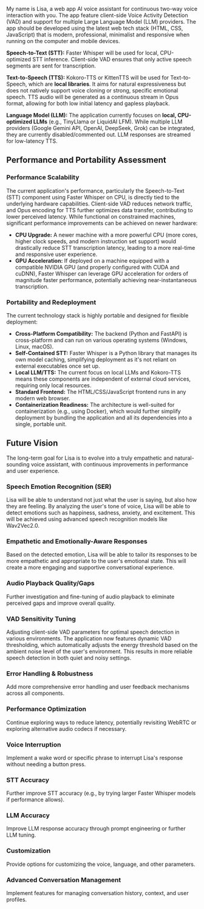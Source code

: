 My name is Lisa, a web app AI voice assistant for continuous two-way voice interaction with you. The app feature client-side Voice Activity Detection (VAD) and support for multiple Large Language Model (LLM) providers.
The app should be developed using the latest web tech stack (HTML, CSS, JavaScript) that is modern, professional, minimalist and responsive when running on the computer and mobile devices.

**Speech-to-Text (STT):** Faster Whisper will be used for local, CPU-optimized STT inference. Client-side VAD ensures that only active speech segments are sent for transcription.

**Text-to-Speech (TTS):** Kokoro-TTS or KittenTTS will be used for Text-to-Speech, which are **local libraries**. It aims for natural expressiveness but does not natively support voice cloning or strong, specific emotional speech. TTS audio will be generated as a continuous stream in Opus format, allowing for both low initial latency and gapless playback.

**Language Model (LLM):** The application currently focuses on **local, CPU-optimized LLMs** (e.g., TinyLlama or LiquidAI LFM). While multiple LLM providers (Google Gemini API, OpenAI, DeepSeek, Grok) can be integrated, they are currently disabled/commented out. LLM responses are streamed for low-latency TTS.

## Performance and Portability Assessment

### Performance Scalability

The current application's performance, particularly the Speech-to-Text (STT) component using Faster Whisper on CPU, is directly tied to the underlying hardware capabilities. Client-side VAD reduces network traffic, and Opus encoding for TTS further optimizes data transfer, contributing to lower perceived latency. While functional on constrained machines, significant performance improvements can be achieved on newer hardware:

*   **CPU Upgrade:** A newer machine with a more powerful CPU (more cores, higher clock speeds, and modern instruction set support) would drastically reduce STT transcription latency, leading to a more real-time and responsive user experience.
*   **GPU Acceleration:** If deployed on a machine equipped with a compatible NVIDIA GPU (and properly configured with CUDA and cuDNN), Faster Whisper can leverage GPU acceleration for orders of magnitude faster performance, potentially achieving near-instantaneous transcription.

### Portability and Redeployment

The current technology stack is highly portable and designed for flexible deployment:

*   **Cross-Platform Compatibility:** The backend (Python and FastAPI) is cross-platform and can run on various operating systems (Windows, Linux, macOS).
*   **Self-Contained STT:** Faster Whisper is a Python library that manages its own model caching, simplifying deployment as it's not reliant on external executables once set up.
*   **Local LLM/TTS:** The current focus on local LLMs and Kokoro-TTS means these components are independent of external cloud services, requiring only local resources.
*   **Standard Frontend:** The HTML/CSS/JavaScript frontend runs in any modern web browser.
*   **Containerization Readiness:** The architecture is well-suited for containerization (e.g., using Docker), which would further simplify deployment by bundling the application and all its dependencies into a single, portable unit.

## Future Vision

The long-term goal for Lisa is to evolve into a truly empathetic and natural-sounding voice assistant, with continuous improvements in performance and user experience.

### Speech Emotion Recognition (SER)

Lisa will be able to understand not just what the user is saying, but also how they are feeling. By analyzing the user's tone of voice, Lisa will be able to detect emotions such as happiness, sadness, anxiety, and excitement. This will be achieved using advanced speech recognition models like Wav2Vec2.0.

### Empathetic and Emotionally-Aware Responses

Based on the detected emotion, Lisa will be able to tailor its responses to be more empathetic and appropriate to the user's emotional state. This will create a more engaging and supportive conversational experience.

### Audio Playback Quality/Gaps

Further investigation and fine-tuning of audio playback to eliminate perceived gaps and improve overall quality.

### VAD Sensitivity Tuning

Adjusting client-side VAD parameters for optimal speech detection in various environments. The application now features dynamic VAD thresholding, which automatically adjusts the energy threshold based on the ambient noise level of the user's environment. This results in more reliable speech detection in both quiet and noisy settings.

### Error Handling & Robustness

Add more comprehensive error handling and user feedback mechanisms across all components.

### Performance Optimization

Continue exploring ways to reduce latency, potentially revisiting WebRTC or exploring alternative audio codecs if necessary.

### Voice Interruption

Implement a wake word or specific phrase to interrupt Lisa's response without needing a button press.

### STT Accuracy

Further improve STT accuracy (e.g., by trying larger Faster Whisper models if performance allows).

### LLM Accuracy

Improve LLM response accuracy through prompt engineering or further LLM tuning.

### Customization

Provide options for customizing the voice, language, and other parameters.

### Advanced Conversation Management

Implement features for managing conversation history, context, and user profiles.